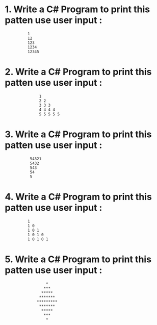 # 1. Write a C# Program to print this patten use user input :

              1
              12
              123
              1234
              12345
              
# 2. Write a C# Program to print this patten use user input :

                   1
                   2 2
                   3 3 3
                   4 4 4 4
                   5 5 5 5 5

# 3. Write a C# Program to print this patten use user input :

               54321
               5432
               543
               54
               5

# 4. Write a C# Program to print this patten use user input :

              1
              1 0
              1 0 1
              1 0 1 0
              1 0 1 0 1

# 5. Write a C# Program to print this patten use user input :

                      *
                     ***
                    *****
                   *******
                  *********
                   *******
                    *****
                     ***
                      *
